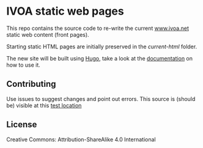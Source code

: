 # IVOA static web pages

This repo contains the source code to re-write the current www.ivoa.net
static web content (front pages).

Starting static HTML pages are initially preserved in the _current-html_
folder.

The new site will be built using [Hugo](https://gohugo.io/),
take a look at the [documentation](https://gohugo.io/getting-started/quick-start/) 
on how to use it.

## Contributing

Use issues to suggest changes and point out errors.
This source is (should be) visible at this [test location](https://webtest.ivoa.info/)

## License

Creative Commons: Attribution-ShareAlike 4.0 International
